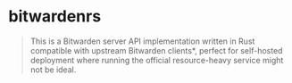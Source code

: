 # bitwardenrs

> This is a Bitwarden server API implementation written in Rust compatible with upstream Bitwarden clients*, perfect for self-hosted deployment where running the official resource-heavy service might not be ideal.
